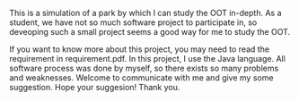 This is a simulation of a park by which I can study the OOT in-depth.
As a student, we have not so much software project to participate in, so deveoping such a small project seems a good way for me to study the OOT.

If you want to know more about this project, you may need to read the requirement in requirement.pdf.
In this project, I use the Java language.
All software process was done by myself, so there exists so many problems and weaknesses.
Welcome to communicate with me and give my some suggestion.
Hope your suggesion! Thank you.
